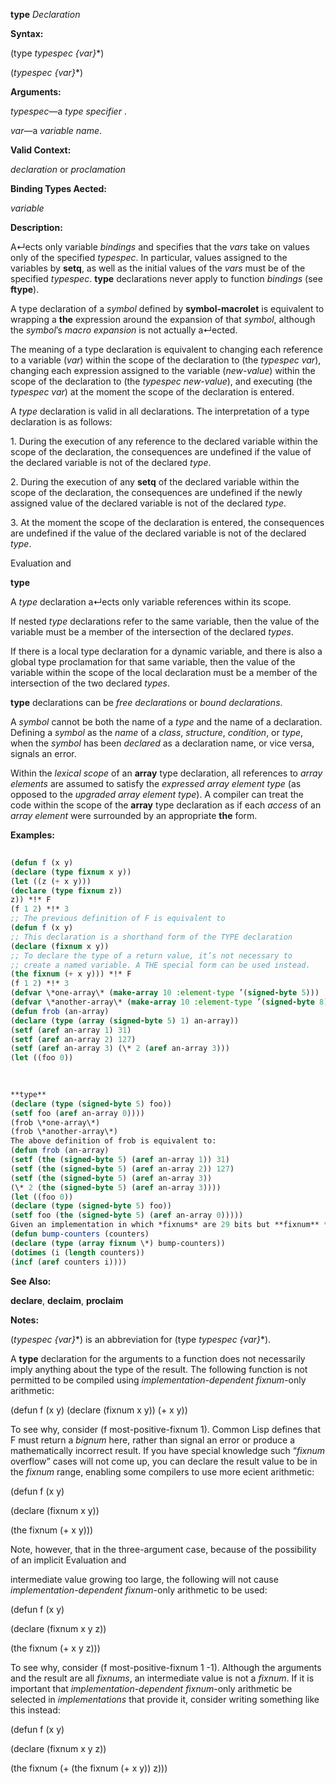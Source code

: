 **type** *Declaration* 



**Syntax:** 



(type *typespec \{var\}*\*) 



(*typespec \{var\}*\*) 



**Arguments:** 



*typespec*—a *type specifier* . 



*var*—a *variable name*. 



**Valid Context:** 



*declaration* or *proclamation* 



**Binding Types Aected:** 



*variable* 



**Description:** 



A↵ects only variable *bindings* and specifies that the *vars* take on values only of the specified *typespec*. In particular, values assigned to the variables by **setq**, as well as the initial values of the *vars* must be of the specified *typespec*. **type** declarations never apply to function *bindings* (see **ftype**). 



A type declaration of a *symbol* defined by **symbol-macrolet** is equivalent to wrapping a **the** expression around the expansion of that *symbol*, although the *symbol*’s *macro expansion* is not actually a↵ected. 



The meaning of a type declaration is equivalent to changing each reference to a variable (*var*) within the scope of the declaration to (the *typespec var*), changing each expression assigned to the variable (*new-value*) within the scope of the declaration to (the *typespec new-value*), and executing (the *typespec var*) at the moment the scope of the declaration is entered. 



A *type* declaration is valid in all declarations. The interpretation of a type declaration is as follows: 



1\. During the execution of any reference to the declared variable within the scope of the declaration, the consequences are undefined if the value of the declared variable is not of the declared *type*. 



2\. During the execution of any **setq** of the declared variable within the scope of the declaration, the consequences are undefined if the newly assigned value of the declared variable is not of the declared *type*. 



3\. At the moment the scope of the declaration is entered, the consequences are undefined if the value of the declared variable is not of the declared *type*. 



Evaluation and 



 



 



**type** 



A *type* declaration a↵ects only variable references within its scope. 



If nested *type* declarations refer to the same variable, then the value of the variable must be a member of the intersection of the declared *types*. 



If there is a local type declaration for a dynamic variable, and there is also a global type proclamation for that same variable, then the value of the variable within the scope of the local declaration must be a member of the intersection of the two declared *types*. 



**type** declarations can be *free declarations* or *bound declarations*. 



A *symbol* cannot be both the name of a *type* and the name of a declaration. Defining a *symbol* as the *name* of a *class*, *structure*, *condition*, or *type*, when the *symbol* has been *declared* as a declaration name, or vice versa, signals an error. 



Within the *lexical scope* of an **array** type declaration, all references to *array elements* are assumed to satisfy the *expressed array element type* (as opposed to the *upgraded array element type*). A compiler can treat the code within the scope of the **array** type declaration as if each *access* of an *array element* were surrounded by an appropriate **the** form. 



**Examples:**
```lisp
 
(defun f (x y) 
(declare (type fixnum x y)) 
(let ((z (+ x y))) 
(declare (type fixnum z)) 
z)) *!* F 
(f 1 2) *!* 3 
;; The previous definition of F is equivalent to 
(defun f (x y) 
;; This declaration is a shorthand form of the TYPE declaration 
(declare (fixnum x y)) 
;; To declare the type of a return value, it’s not necessary to 
;; create a named variable. A THE special form can be used instead. 
(the fixnum (+ x y))) *!* F 
(f 1 2) *!* 3 
(defvar \*one-array\* (make-array 10 :element-type ’(signed-byte 5))) 
(defvar \*another-array\* (make-array 10 :element-type ’(signed-byte 8))) 
(defun frob (an-array) 
(declare (type (array (signed-byte 5) 1) an-array)) 
(setf (aref an-array 1) 31) 
(setf (aref an-array 2) 127) 
(setf (aref an-array 3) (\* 2 (aref an-array 3))) 
(let ((foo 0)) 

 
 
**type** 
(declare (type (signed-byte 5) foo)) 
(setf foo (aref an-array 0)))) 
(frob \*one-array\*) 
(frob \*another-array\*) 
The above definition of frob is equivalent to: 
(defun frob (an-array) 
(setf (the (signed-byte 5) (aref an-array 1)) 31) 
(setf (the (signed-byte 5) (aref an-array 2)) 127) 
(setf (the (signed-byte 5) (aref an-array 3)) 
(\* 2 (the (signed-byte 5) (aref an-array 3)))) 
(let ((foo 0)) 
(declare (type (signed-byte 5) foo)) 
(setf foo (the (signed-byte 5) (aref an-array 0))))) 
Given an implementation in which *fixnums* are 29 bits but **fixnum** *arrays* are upgraded to signed 32-bit *arrays*, the following could be compiled with all *fixnum* arithmetic: 
(defun bump-counters (counters) 
(declare (type (array fixnum \*) bump-counters)) 
(dotimes (i (length counters)) 
(incf (aref counters i)))) 

```
**See Also:** 



**declare**, **declaim**, **proclaim** 



**Notes:** 



(*typespec \{var\}*\*) is an abbreviation for (type *typespec \{var\}*\*). 



A **type** declaration for the arguments to a function does not necessarily imply anything about the type of the result. The following function is not permitted to be compiled using *implementation-dependent fixnum*-only arithmetic: 



(defun f (x y) (declare (fixnum x y)) (+ x y)) 



To see why, consider (f most-positive-fixnum 1). Common Lisp defines that F must return a *bignum* here, rather than signal an error or produce a mathematically incorrect result. If you have special knowledge such “*fixnum* overflow” cases will not come up, you can declare the result value to be in the *fixnum* range, enabling some compilers to use more ecient arithmetic: 



(defun f (x y) 



(declare (fixnum x y)) 



(the fixnum (+ x y))) 



Note, however, that in the three-argument case, because of the possibility of an implicit Evaluation and 



 



 



intermediate value growing too large, the following will not cause *implementation-dependent fixnum*-only arithmetic to be used: 



(defun f (x y) 



(declare (fixnum x y z)) 



(the fixnum (+ x y z))) 



To see why, consider (f most-positive-fixnum 1 -1). Although the arguments and the result are all *fixnums*, an intermediate value is not a *fixnum*. If it is important that *implementation-dependent fixnum*-only arithmetic be selected in *implementations* that provide it, consider writing something like this instead: 



(defun f (x y) 



(declare (fixnum x y z)) 



(the fixnum (+ (the fixnum (+ x y)) z))) 



